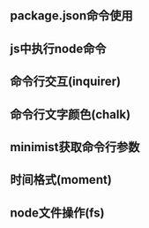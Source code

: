## package.json命令使用

## js中执行node命令

## 命令行交互(inquirer)

## 命令行文字颜色(chalk)

## minimist获取命令行参数

## 时间格式(moment)

## node文件操作(fs)